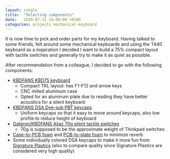 ```yaml
---
layout: single
title:  "Selecting components"
date:   2020-07-31 14:00:00 +0100
categories: projects mechanical-keyboard
---
```


It is now time to pick and order parts for my keyboard. Having talked to some friends, felt around some mechanical keyboards and using the T440 keyboard as a inspiration I decided I want to build a 75% compact layout with tactile switches and generally try to make it as quiet as possible. 

After recommendation from a colleague, I decided to go with the following components:
- [KBDFANS KBD75 keyboard](https://kbdfans.com/collections/diy-kit/products/kbd75v2-custom-keyboard-diy-kit)
  - Compact TKL layout: has F1-F12 and arrow keys
  - CNC milled aluminum case
  - Opted for an aluminum plate due to reading they have better acoustics for a silent keyboard
- [KBDFANS DSA Dye-sub PBT keycaps](https://kbdfans.com/collections/dsa-profile/products/kbdfans-dsa-dye-sub-keycaps)
  - Uniform keycaps so that it easy to move around keycaps, also low profile to reduce height of keyboard
- [Gateron/KBDFANS Aliaz 70g silent tactile switches](https://kbdfans.com/collections/aliaz-switches/products/pre-orderaliaz-silent-switch-tactile?variant=2519899799565)
  - 70g is supposed to be the approximate weight of Thinkpad switches
- [Case-to-PCB foam](https://kbdfans.com/products/kbd75-case-foam?_pos=3&_sid=ceffd2fa6&_ss=r) and [PCB-to-plate foam](https://kbdfans.com/products/kbdfans-module-foam?_pos=1&_sid=ceffd2fa6&_ss=r) to minimize reverb
- Some individually colored DSA keycaps to make it more fun from [Signature Plastics](https://pimpmykeyboard.com/) (also to compare quality since Signature Plastics are considered very high quality)
